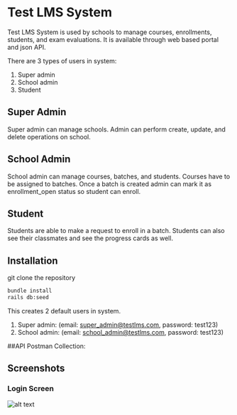 # Test LMS System

Test LMS System is used by schools to manage courses, enrollments, students, and exam evaluations. It is available through web based portal and json API. 

There are 3 types of users in system:
1. Super admin
2. School admin
3. Student

## Super Admin
Super admin can manage schools. Admin can perform create, update, and delete operations on school.

## School Admin
School admin can manage courses, batches, and students. Courses have to be assigned to batches. Once a batch is created admin can mark it as enrollment_open status so student can enroll.

## Student

Students are able to make a request to enroll in a batch. Students can also see their classmates and see the progress cards as well.


## Installation

git clone the repository

```bash
bundle install
rails db:seed
```

This creates 2 default users in system.
1. Super admin: (email: super_admin@testlms.com, password: test123)
2. School admin: (email: school_admin@testlms.com, password: test123)

##API Postman Collection:


## Screenshots

### Login Screen
![alt text](http://url/to/img.png)